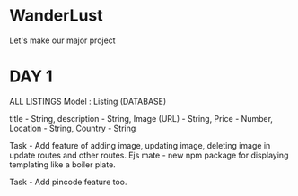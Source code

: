 # WanderLust
Let's make our major project
# DAY 1
ALL LISTINGS
Model : Listing
(DATABASE)

title - String,
description - String,
Image (URL) - String,
Price - Number,
Location - String,
Country - String 


Task - Add feature of adding image, updating image, deleting image in update routes and other routes.
Ejs mate - new npm package for displaying templating like a boiler plate.

Task - Add pincode feature too.